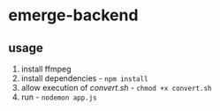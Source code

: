 # emerge-backend

## usage

1. install ffmpeg
2. install dependencies - `npm install`
3. allow execution of _convert.sh_ - `chmod +x convert.sh`
4. run - `nodemon app.js`
